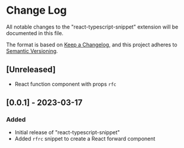 # Change Log

All notable changes to the "react-typescript-snippet" extension will be documented in this file.

The format is based on [Keep a Changelog](http://keepachangelog.com/),
and this project adheres to [Semantic Versioning](http://semver.org/).

## [Unreleased]

- React function component with props `rfc`

## [0.0.1] - 2023-03-17

### Added

- Initial release of "react-typescript-snippet"
- Added `rfrc` snippet to create a React forward component

